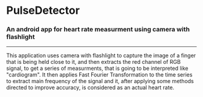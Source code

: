 # PulseDetector
### An android app for heart rate measurment using camera with flashlight
___
This application uses camera with flashlight to capture the image of a finger that is being held close to it, and then
extracts the red channel of RGB signal, to get a series of measurments, that is going to be interpreted like "cardiogram".
It then applies Fast Fourier Transformation to the time series to extract main frequency of the signal and it, after applying some methods directed to improve accuracy, is considered as an actual heart rate.
